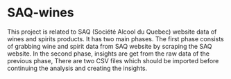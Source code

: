 # SAQ-wines
This project is related to SAQ (Société Alcool du Quebec) website data of wines and spirits products. It has two main phases.
The first phase consists of grabbing wine and spirit data from SAQ website by scraping the SAQ website.
In the second phase, insights are get from the raw data of the previous phase, There are two CSV files which should be imported before
continuing the analysis and creating the insights.
